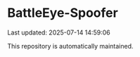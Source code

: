 # BattleEye-Spoofer

Last updated: 2025-07-14 14:59:06

This repository is automatically maintained.
